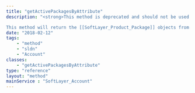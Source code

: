 ```yaml
---
title: "getActivePackagesByAttribute"
description: "<strong>This method is deprecated and should not be used in production code.</strong> 

This method will return the [[SoftLayer_Product_Package]] objects from which you can order a bare metal server, virtual server, service (such as CDN or Object Storage) or other software filtered by an attribute type associated with the package. Once you have the package you want to order from, you may query one of various endpoints from that package to get specific information about its products and pricing. See [[SoftLayer_Product_Package/getCategories|getCategories]] or [[SoftLayer_Product_Package/getItems|getItems]] for more information. "
date: "2018-02-12"
tags:
    - "method"
    - "sldn"
    - "Account"
classes:
    - "getActivePackagesByAttribute"
type: "reference"
layout: "method"
mainService : "SoftLayer_Account"
---
```

